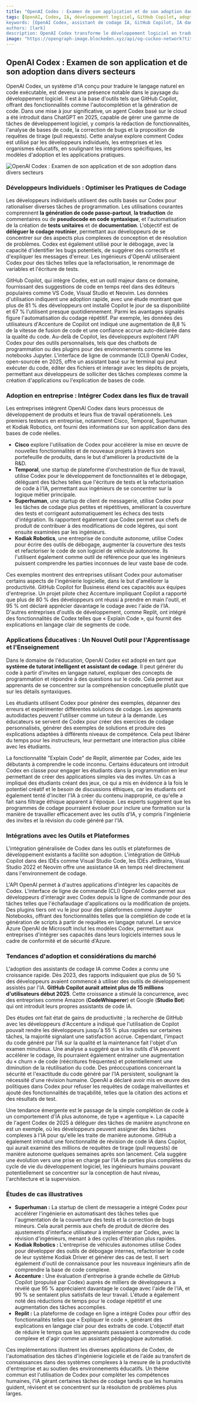 ```yaml
---
title: "OpenAI Codex : Examen de son application et de son adoption dans divers secteurs"
tags: [OpenAI, Codex, IA, développement logiciel, GitHub Copilot, adoption de l'IA]
keywords: [OpenAI Codex, assistant de codage IA, GitHub Copilot, IA dans l'éducation, IA dans les flux de travail d'entreprise]
authors: [lark]
description: OpenAI Codex transforme le développement logiciel en traduisant le langage naturel en code, améliorant ainsi la productivité des développeurs, des entreprises et des institutions éducatives. Cet article examine ses diverses applications, les tendances d'adoption et les implications pour l'avenir du codage assisté par l'IA.
image: "https://opengraph-image.blockeden.xyz/api/og-cuckoo-network?title=OpenAI%20Codex%20%3A%20Examen%20de%20son%20application%20et%20de%20son%20adoption%20dans%20divers%20secteurs"
---
```


## OpenAI Codex : Examen de son application et de son adoption dans divers secteurs

OpenAI Codex, un système d'IA conçu pour traduire le langage naturel en code exécutable, est devenu une présence notable dans le paysage du développement logiciel. Il est à la base d'outils tels que GitHub Copilot, offrant des fonctionnalités comme l'autocomplétion et la génération de code. Dans une mise à jour significative, un agent Codex basé sur le cloud a été introduit dans ChatGPT en 2025, capable de gérer une gamme de tâches de développement logiciel, y compris la rédaction de fonctionnalités, l'analyse de bases de code, la correction de bugs et la proposition de requêtes de tirage (pull requests). Cette analyse explore comment Codex est utilisé par les développeurs individuels, les entreprises et les organismes éducatifs, en soulignant les intégrations spécifiques, les modèles d'adoption et les applications pratiques.

![OpenAI Codex : Examen de son application et de son adoption dans divers secteurs](https://opengraph-image.blockeden.xyz/api/og-cuckoo-network?title=OpenAI%20Codex%20%3A%20Examen%20de%20son%20application%20et%20de%20son%20adoption%20dans%20divers%20secteurs)

### Développeurs Individuels : Optimiser les Pratiques de Codage

Les développeurs individuels utilisent des outils basés sur Codex pour rationaliser diverses tâches de programmation. Les utilisations courantes comprennent **la génération de code passe-partout**, **la traduction** de commentaires ou de **pseudocode en code syntaxique**, et l'automatisation de la création de **tests unitaires** et de **documentation**. L'objectif est de **déléguer le codage routinier**, permettant aux développeurs de se concentrer sur des aspects plus complexes de conception et de résolution de problèmes. Codex est également utilisé pour le débogage, avec la capacité d'identifier les bugs potentiels, de suggérer des correctifs et d'expliquer les messages d'erreur. Les ingénieurs d'OpenAI utiliseraient Codex pour des tâches telles que la refactorisation, le renommage de variables et l'écriture de tests.

GitHub Copilot, qui intègre Codex, est un outil majeur dans ce domaine, fournissant des suggestions de code en temps réel dans des éditeurs populaires comme VS Code, Visual Studio et Neovim. Les données d'utilisation indiquent une adoption rapide, avec une étude montrant que plus de 81 % des développeurs ont installé Copilot le jour de sa disponibilité et 67 % l'utilisent presque quotidiennement. Parmi les avantages signalés figure l'automatisation du codage répétitif. Par exemple, les données des utilisateurs d'Accenture de Copilot ont indiqué une augmentation de 8,8 % de la vitesse de fusion de code et une confiance accrue auto-déclarée dans la qualité du code. Au-delà de Copilot, les développeurs exploitent l'API Codex pour des outils personnalisés, tels que des chatbots de programmation ou des plugins pour des environnements comme les notebooks Jupyter. L'interface de ligne de commande (CLI) OpenAI Codex, open-sourcée en 2025, offre un assistant basé sur le terminal qui peut exécuter du code, éditer des fichiers et interagir avec les dépôts de projets, permettant aux développeurs de solliciter des tâches complexes comme la création d'applications ou l'explication de bases de code.

### Adoption en entreprise : Intégrer Codex dans les flux de travail

Les entreprises intègrent OpenAI Codex dans leurs processus de développement de produits et leurs flux de travail opérationnels. Les premiers testeurs en entreprise, notamment Cisco, Temporal, Superhuman et Kodiak Robotics, ont fourni des informations sur son application dans des bases de code réelles.

*   **Cisco** explore l'utilisation de Codex pour accélérer la mise en œuvre de nouvelles fonctionnalités et de nouveaux projets à travers son portefeuille de produits, dans le but d'améliorer la productivité de la R&D.
*   **Temporal**, une startup de plateforme d'orchestration de flux de travail, utilise Codex pour le développement de fonctionnalités et le débogage, déléguant des tâches telles que l'écriture de tests et la refactorisation de code à l'IA, permettant aux ingénieurs de se concentrer sur la logique métier principale.
*   **Superhuman**, une startup de client de messagerie, utilise Codex pour les tâches de codage plus petites et répétitives, améliorant la couverture des tests et corrigeant automatiquement les échecs des tests d'intégration. Ils rapportent également que Codex permet aux chefs de produit de contribuer à des modifications de code légères, qui sont ensuite examinées par les ingénieurs.
*   **Kodiak Robotics**, une entreprise de conduite autonome, utilise Codex pour écrire des outils de débogage, augmenter la couverture des tests et refactoriser le code de son logiciel de véhicule autonome. Ils l'utilisent également comme outil de référence pour que les ingénieurs puissent comprendre les parties inconnues de leur vaste base de code.

Ces exemples montrent des entreprises utilisant Codex pour automatiser certains aspects de l'ingénierie logicielle, dans le but d'améliorer la productivité. GitHub Copilot for Business étend ces capacités aux équipes d'entreprise. Un projet pilote chez Accenture impliquant Copilot a rapporté que plus de 80 % des développeurs ont réussi à prendre en main l'outil, et 95 % ont déclaré apprécier davantage le codage avec l'aide de l'IA. D'autres entreprises d'outils de développement, comme Replit, ont intégré des fonctionnalités de Codex telles que « Explain Code », qui fournit des explications en langage clair de segments de code.

### Applications Éducatives : Un Nouvel Outil pour l'Apprentissage et l'Enseignement

Dans le domaine de l'éducation, OpenAI Codex est adopté en tant que **système de tutorat intelligent et assistant de codage**. Il peut générer du code à partir d'invites en langage naturel, expliquer des concepts de programmation et répondre à des questions sur le code. Cela permet aux apprenants de se concentrer sur la compréhension conceptuelle plutôt que sur les détails syntaxiques.

Les étudiants utilisent Codex pour générer des exemples, dépanner des erreurs et expérimenter différentes solutions de codage. Les apprenants autodidactes peuvent l'utiliser comme un tuteur à la demande. Les éducateurs se servent de Codex pour créer des exercices de codage personnalisés, générer des exemples de solutions et produire des explications adaptées à différents niveaux de compétence. Cela peut libérer du temps pour les instructeurs, leur permettant une interaction plus ciblée avec les étudiants.

La fonctionnalité "Explain Code" de Replit, alimentée par Codex, aide les débutants à comprendre le code inconnu. Certains éducateurs ont introduit Codex en classe pour engager les étudiants dans la programmation en leur permettant de créer des applications simples via des invites. Un cas a impliqué des étudiants créant des jeux, ce qui a mis en évidence à la fois le potentiel créatif et le besoin de discussions éthiques, car les étudiants ont également tenté d'inciter l'IA à créer du contenu inapproprié, ce qu'elle a fait sans filtrage éthique apparent à l'époque. Les experts suggèrent que les programmes de codage pourraient évoluer pour inclure une formation sur la manière de travailler efficacement avec les outils d'IA, y compris l'ingénierie des invites et la révision du code généré par l'IA.

### Intégrations avec les Outils et Plateformes

L'intégration généralisée de Codex dans les outils et plateformes de développement existants a facilité son adoption. L'intégration de GitHub Copilot dans des IDEs comme Visual Studio Code, les IDEs JetBrains, Visual Studio 2022 et Neovim offre une assistance IA en temps réel directement dans l'environnement de codage.

L'API OpenAI permet à d'autres applications d'intégrer les capacités de Codex. L'interface de ligne de commande (CLI) OpenAI Codex permet aux développeurs d'interagir avec Codex depuis la ligne de commande pour des tâches telles que l'échafaudage d'applications ou la modification de projets. Des plugins tiers ont vu le jour pour des plateformes comme Jupyter Notebooks, offrant des fonctionnalités telles que la complétion de code et la génération de scripts à partir de requêtes en langage naturel. Le service Azure OpenAI de Microsoft inclut les modèles Codex, permettant aux entreprises d'intégrer ses capacités dans leurs logiciels internes sous le cadre de conformité et de sécurité d'Azure.

### Tendances d'adoption et considérations du marché

L'adoption des assistants de codage IA comme Codex a connu une croissance rapide. Dès 2023, des rapports indiquaient que plus de 50 % des développeurs avaient commencé à utiliser des outils de développement assistés par l'IA. **GitHub Copilot aurait atteint plus de 15 millions d'utilisateurs début 2025**. Cette croissance a stimulé la concurrence, avec des entreprises comme Amazon (**CodeWhisperer**) et Google (**Studio Bot**) qui ont introduit leurs propres assistants de code IA.

Des études ont fait état de gains de productivité ; la recherche de GitHub avec les développeurs d'Accenture a indiqué que l'utilisation de Copilot pouvait rendre les développeurs jusqu'à 55 % plus rapides sur certaines tâches, la majorité signalant une satisfaction accrue. Cependant, l'impact du code généré par l'IA sur la qualité et la maintenance fait l'objet d'un examen minutieux. Une analyse a suggéré que si les outils d'IA peuvent accélérer le codage, ils pourraient également entraîner une augmentation du « churn » de code (réécritures fréquentes) et potentiellement une diminution de la réutilisation du code. Des préoccupations concernant la sécurité et l'exactitude du code généré par l'IA persistent, soulignant la nécessité d'une révision humaine. OpenAI a déclaré avoir mis en œuvre des politiques dans Codex pour refuser les requêtes de codage malveillantes et ajouté des fonctionnalités de traçabilité, telles que la citation des actions et des résultats de test.

Une tendance émergente est le passage de la simple complétion de code à un comportement d'IA plus autonome, de type « agentique ». La capacité de l'agent Codex de 2025 à déléguer des tâches de manière asynchrone en est un exemple, où les développeurs peuvent assigner des tâches complexes à l'IA pour qu'elle les traite de manière autonome. GitHub a également introduit une fonctionnalité de révision de code IA dans Copilot, qui aurait examiné des millions de requêtes de tirage (pull requests) de manière autonome quelques semaines après son lancement. Cela suggère une évolution vers une prise en charge par l'IA de parties plus complètes du cycle de vie du développement logiciel, les ingénieurs humains pouvant potentiellement se concentrer sur la conception de haut niveau, l'architecture et la supervision.

### Études de cas illustratives

*   **Superhuman :** La startup de client de messagerie a intégré Codex pour accélérer l'ingénierie en automatisant des tâches telles que l'augmentation de la couverture des tests et la correction de bugs mineurs. Cela aurait permis aux chefs de produit de décrire des ajustements d'interface utilisateur à implémenter par Codex, avec la révision d'ingénieurs, menant à des cycles d'itération plus rapides.
*   **Kodiak Robotics :** L'entreprise de véhicules autonomes utilise Codex pour développer des outils de débogage internes, refactoriser le code de leur système Kodiak Driver et générer des cas de test. Il sert également d'outil de connaissance pour les nouveaux ingénieurs afin de comprendre la base de code complexe.
*   **Accenture :** Une évaluation d'entreprise à grande échelle de GitHub Copilot (propulsé par Codex) auprès de milliers de développeurs a révélé que 95 % appréciaient davantage le codage avec l'aide de l'IA, et 90 % se sentaient plus satisfaits de leur travail. L'étude a également noté des réductions de temps pour le codage répétitif et une augmentation des tâches accomplies.
*   **Replit :** La plateforme de codage en ligne a intégré Codex pour offrir des fonctionnalités telles que « Expliquer le code », générant des explications en langage clair pour des extraits de code. L'objectif était de réduire le temps que les apprenants passaient à comprendre du code complexe et d'agir comme un assistant pédagogique automatisé.

Ces implémentations illustrent les diverses applications de Codex, de l'automatisation des tâches d'ingénierie logicielle et de l'aide au transfert de connaissances dans des systèmes complexes à la mesure de la productivité d'entreprise et au soutien des environnements éducatifs. Un thème commun est l'utilisation de Codex pour compléter les compétences humaines, l'IA gérant certaines tâches de codage tandis que les humains guident, révisent et se concentrent sur la résolution de problèmes plus larges.